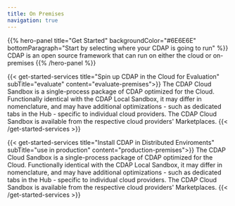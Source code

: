 ```yaml
---
title: On Premises
navigation: true
---
```


{{% hero-panel title="Get Started" 
               backgroundColor="#6E6E6E" 
               bottomParagraph="Start by selecting where your CDAP is going to run" %}}
CDAP is an open source framework that can run on either the cloud or on-premises
{{% /hero-panel %}}

{{< get-started-services title="Spin up CDAP in the Cloud for Evaluation" subTitle="evaluate" content="evaluate-premises">}}
The CDAP Cloud Sandbox is a single-process package of CDAP optimized for the Cloud. Functionally identical 
with the CDAP Local Sandbox, it may differ in nomenclature, and may have additional optimizations - such as 
dedicated tabs in the Hub - specific to individual cloud providers. The CDAP Cloud Sandbox is available from 
the respective cloud providers' Marketplaces.
{{< /get-started-services >}}

{{< get-started-services title="Install CDAP in Distributed Enviroments" subTitle="use in production" content="production-premises">}}
The CDAP Cloud Sandbox is a single-process package of CDAP optimized for the Cloud. Functionally identical 
with the CDAP Local Sandbox, it may differ in nomenclature, and may have additional optimizations - such as 
dedicated tabs in the Hub - specific to individual cloud providers. The CDAP Cloud Sandbox is available from 
the respective cloud providers' Marketplaces.
{{< /get-started-services >}}
